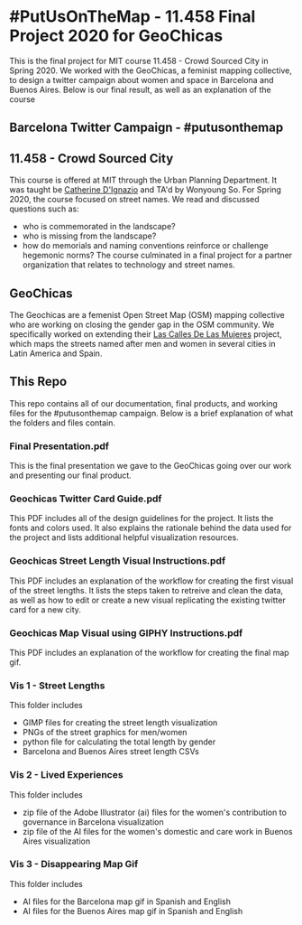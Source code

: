 # #PutUsOnTheMap - 11.458 Final Project 2020 for GeoChicas
This is the final project for MIT course 11.458 - Crowd Sourced City in Spring 2020. We worked with the GeoChicas, a feminist mapping collective, to design a twitter campaign about women and space in Barcelona and Buenos Aires. Below is our final result, as well as an explanation of the course 

## Barcelona Twitter Campaign - #putusonthemap


## 11.458 - Crowd Sourced City
This course is offered at MIT through the Urban Planning Department. It was taught be [Catherine D'Ignazio](https://dusp.mit.edu/faculty/catherine-dignazio) and TA'd by Wonyoung So. For Spring 2020, the course focused on street names. We read and discussed questions such as:
* who is commemorated in the landscape?
* who is missing from the landscape?
* how do memorials and naming conventions reinforce or challenge hegemonic norms?
The course culminated in a final project for a partner organization that relates to technology and street names.

## GeoChicas
The Geochicas are a femenist Open Street Map (OSM) mapping collective who are working on closing the gender gap in the OSM community. We specifically worked on extending their [Las Calles De Las Mujeres](https://geochicasosm.github.io/lascallesdelasmujeres/) project, which maps the streets named after men and women in several cities in Latin America and Spain.

## This Repo
This repo contains all of our documentation, final products, and working files for the #putusonthemap campaign. Below is a brief explanation of what the folders and files contain.

### Final Presentation.pdf
This is the final presentation we gave to the GeoChicas going over our work and presenting our final product.

### Geochicas Twitter Card Guide.pdf
This PDF includes all of the design guidelines for the project. It lists the fonts and colors used. It also explains the rationale behind the data used for the project and lists additional helpful visualization resources.

### Geochicas Street Length Visual Instructions.pdf
This PDF includes an explanation of the workflow for creating the first visual of the street lengths. It lists the steps taken to retreive and clean the data, as well as how to edit or create a new visual replicating the existing twitter card for a new city.

### Geochicas Map Visual using GIPHY Instructions.pdf
This PDF includes an explanation of the workflow for creating the final map gif. 

### Vis 1 - Street Lengths
This folder includes 
- GIMP files for creating the street length visualization
- PNGs of the street graphics for men/women
- python file for calculating the total length by gender
- Barcelona and Buenos Aires street length CSVs

### Vis 2 - Lived Experiences
This folder includes
- zip file of the Adobe Illustrator (ai) files for the women's contribution to governance in Barcelona visualization
- zip file of the AI files for the women's domestic and care work in Buenos Aires visualization

### Vis 3 - Disappearing Map Gif
This folder includes
- AI files for the Barcelona map gif in Spanish and English
- AI files for the Buenos Aires map gif in Spanish and English



